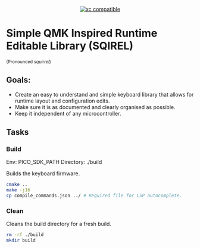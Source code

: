 <div align="center">

[![xc compatible](https://xcfile.dev/badge.svg)](https://xcfile.dev)

</div>

# Simple QMK Inspired Runtime Editable Library (SQIREL)
<sup>(Pronounced *squirrel*)</sup>

## Goals:
- Create an easy to understand and simple keyboard library that allows for runtime layout and configuration edits.
- Make sure it is as documented and clearly organised as possible.
- Keep it independent of any microcontroller.

## Tasks

### Build
Env: PICO_SDK_PATH
Directory: ./build

Builds the keyboard firmware.

```bash
cmake ..
make -j16
cp compile_commands.json ../ # Required file for LSP autocomplete.
```

### Clean
Cleans the build directory for a fresh build.

```bash
rm -rf ./build
mkdir build
```
